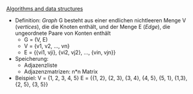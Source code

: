 [Algorithms and data structures](Algorithms%20and%20data%20structures.md)

- Definition: _Graph_ G besteht aus einer endlichen nichtleeren Menge V (_vertices_), die die Knoten enthält, und der Menge E (_Edge_), die ungeordnete Paare von Konten enthält
	- G = (V, E)
	- V = {v1, v2, ..., vn}
	- E = {{vi1, vji}, {vi2, vj2}, ..., {vin, vjn}}
- Speicherung: 
	- Adjazenzliste
	- Adjazenzmatrizen: n\*n Matrix
- Beispiel: 
V = {1, 2, 3, 4, 5}
E = {{1, 2}, {2, 3}, {3, 4}, {4, 5}, {5, 1}, {1,3}, {2, 5}, {3, 5}}

